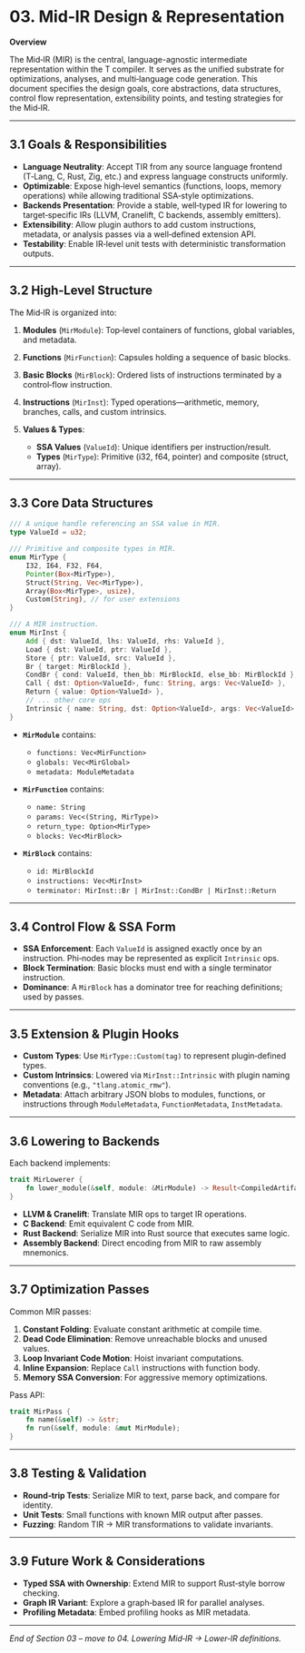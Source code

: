 # 03. Mid‑IR Design & Representation

**Overview**

The Mid‑IR (MIR) is the central, language-agnostic intermediate representation within the T compiler. It serves as the unified substrate for optimizations, analyses, and multi‑language code generation. This document specifies the design goals, core abstractions, data structures, control flow representation, extensibility points, and testing strategies for the Mid‑IR.

---

## 3.1 Goals & Responsibilities

* **Language Neutrality**: Accept TIR from any source language frontend (T‑Lang, C, Rust, Zig, etc.) and express language constructs uniformly.
* **Optimizable**: Expose high‑level semantics (functions, loops, memory operations) while allowing traditional SSA‑style optimizations.
* **Backends Presentation**: Provide a stable, well‑typed IR for lowering to target‑specific IRs (LLVM, Cranelift, C backends, assembly emitters).
* **Extensibility**: Allow plugin authors to add custom instructions, metadata, or analysis passes via a well‑defined extension API.
* **Testability**: Enable IR‑level unit tests with deterministic transformation outputs.

---

## 3.2 High‑Level Structure

The Mid‑IR is organized into:

1. **Modules** (`MirModule`): Top‑level containers of functions, global variables, and metadata.
2. **Functions** (`MirFunction`): Capsules holding a sequence of basic blocks.
3. **Basic Blocks** (`MirBlock`): Ordered lists of instructions terminated by a control‑flow instruction.
4. **Instructions** (`MirInst`): Typed operations—arithmetic, memory, branches, calls, and custom intrinsics.
5. **Values & Types**:

    * **SSA Values** (`ValueId`): Unique identifiers per instruction/result.
    * **Types** (`MirType`): Primitive (i32, f64, pointer) and composite (struct, array).

---

## 3.3 Core Data Structures

```rust
/// A unique handle referencing an SSA value in MIR.
type ValueId = u32;

/// Primitive and composite types in MIR.
enum MirType {
    I32, I64, F32, F64,
    Pointer(Box<MirType>),
    Struct(String, Vec<MirType>),
    Array(Box<MirType>, usize),
    Custom(String), // for user extensions
}

/// A MIR instruction.
enum MirInst {
    Add { dst: ValueId, lhs: ValueId, rhs: ValueId },
    Load { dst: ValueId, ptr: ValueId },
    Store { ptr: ValueId, src: ValueId },
    Br { target: MirBlockId },
    CondBr { cond: ValueId, then_bb: MirBlockId, else_bb: MirBlockId },
    Call { dst: Option<ValueId>, func: String, args: Vec<ValueId> },
    Return { value: Option<ValueId> },
    // ... other core ops
    Intrinsic { name: String, dst: Option<ValueId>, args: Vec<ValueId> },
}
```

* **`MirModule`** contains:

    * `functions: Vec<MirFunction>`
    * `globals: Vec<MirGlobal>`
    * `metadata: ModuleMetadata`

* **`MirFunction`** contains:

    * `name: String`
    * `params: Vec<(String, MirType)>`
    * `return_type: Option<MirType>`
    * `blocks: Vec<MirBlock>`

* **`MirBlock`** contains:

    * `id: MirBlockId`
    * `instructions: Vec<MirInst>`
    * `terminator: MirInst::Br | MirInst::CondBr | MirInst::Return`

---

## 3.4 Control Flow & SSA Form

* **SSA Enforcement**: Each `ValueId` is assigned exactly once by an instruction. Phi‑nodes may be represented as explicit `Intrinsic` ops.
* **Block Termination**: Basic blocks must end with a single terminator instruction.
* **Dominance**: A `MirBlock` has a dominator tree for reaching definitions; used by passes.

---

## 3.5 Extension & Plugin Hooks

* **Custom Types**: Use `MirType::Custom(tag)` to represent plugin‑defined types.
* **Custom Intrinsics**: Lowered via `MirInst::Intrinsic` with plugin naming conventions (e.g., `"tlang.atomic_rmw"`).
* **Metadata**: Attach arbitrary JSON blobs to modules, functions, or instructions through `ModuleMetadata`, `FunctionMetadata`, `InstMetadata`.

---

## 3.6 Lowering to Backends

Each backend implements:

```rust
trait MirLowerer {
    fn lower_module(&self, module: &MirModule) -> Result<CompiledArtifact, CompileError>;
}
```

* **LLVM & Cranelift**: Translate MIR ops to target IR operations.
* **C Backend**: Emit equivalent C code from MIR.
* **Rust Backend**: Serialize MIR into Rust source that executes same logic.
* **Assembly Backend**: Direct encoding from MIR to raw assembly mnemonics.

---

## 3.7 Optimization Passes

Common MIR passes:

1. **Constant Folding**: Evaluate constant arithmetic at compile time.
2. **Dead Code Elimination**: Remove unreachable blocks and unused values.
3. **Loop Invariant Code Motion**: Hoist invariant computations.
4. **Inline Expansion**: Replace `Call` instructions with function body.
5. **Memory SSA Conversion**: For aggressive memory optimizations.

Pass API:

```rust
trait MirPass {
    fn name(&self) -> &str;
    fn run(&self, module: &mut MirModule);
}
```

---

## 3.8 Testing & Validation

* **Round‑trip Tests**: Serialize MIR to text, parse back, and compare for identity.
* **Unit Tests**: Small functions with known MIR output after passes.
* **Fuzzing**: Random TIR → MIR transformations to validate invariants.

---

## 3.9 Future Work & Considerations

* **Typed SSA with Ownership**: Extend MIR to support Rust‑style borrow checking.
* **Graph IR Variant**: Explore a graph‑based IR for parallel analyses.
* **Profiling Metadata**: Embed profiling hooks as MIR metadata.

---

*End of Section 03 – move to 04. Lowering Mid‑IR → Lower‑IR definitions.*
